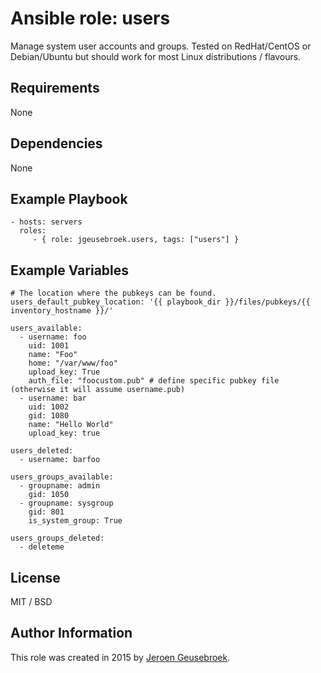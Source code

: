 # Ansible role: users

Manage system user accounts and groups. Tested on RedHat/CentOS or Debian/Ubuntu but should work for most Linux distributions / flavours.

## Requirements

None

## Dependencies

None

## Example Playbook

    - hosts: servers
      roles:
         - { role: jgeusebroek.users, tags: ["users"] }

## Example Variables
	# The location where the pubkeys can be found.
	users_default_pubkey_location: '{{ playbook_dir }}/files/pubkeys/{{ inventory_hostname }}/'

    users_available:
      - username: foo
        uid: 1001
        name: "Foo"
        home: "/var/www/foo"
        upload_key: True
        auth_file: "foocustom.pub" # define specific pubkey file (otherwise it will assume username.pub)
      - username: bar
        uid: 1002
        gid: 1080
        name: "Hello World"
        upload_key: true

    users_deleted:
      - username: barfoo

    users_groups_available:
      - groupname: admin
        gid: 1050
      - groupname: sysgroup
        gid: 801
        is_system_group: True

    users_groups_deleted:
      - deleteme

## License

MIT / BSD

## Author Information

This role was created in 2015 by [Jeroen Geusebroek](http://jeroengeusebroek.nl/).
